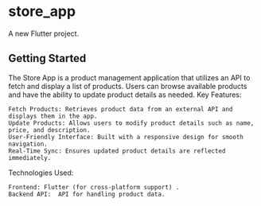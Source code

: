 # store_app

A new Flutter project.

## Getting Started

The Store App is a product management application that utilizes an API to fetch and display a list of products. Users can browse available products and have the ability to update product details as needed.
Key Features:

    Fetch Products: Retrieves product data from an external API and displays them in the app.
    Update Products: Allows users to modify product details such as name, price, and description.
    User-Friendly Interface: Built with a responsive design for smooth navigation.
    Real-Time Sync: Ensures updated product details are reflected immediately.

Technologies Used:

    Frontend: Flutter (for cross-platform support) .
    Backend API:  API for handling product data.
